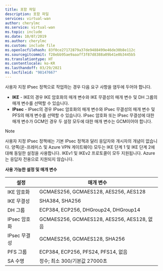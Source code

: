 ```yaml
---
title: 포함 파일
description: 포함 파일
services: virtual-wan
author: cherylmc
ms.service: virtual-wan
ms.topic: include
ms.date: 10/07/2019
ms.author: cherylmc
ms.custom: include file
ms.openlocfilehash: 83f0ce27172879a37de9488499e46de30b8e112c
ms.sourcegitcommit: f28ebb95ae9aaaff3f87d8388a09b41e0b3445b5
ms.translationtype: HT
ms.contentlocale: ko-KR
ms.lasthandoff: 03/29/2021
ms.locfileid: "98147667"
---
```

사용자 지정 IPsec 정책으로 작업하는 경우 다음 요구 사항을 염두에 두어야 합니다.

* **IKE** - IKE의 경우 IKE 암호화의 매개 변수와 IKE 무결성의 매개 변수 및 DH 그룹의 매개 변수를 선택할 수 있습니다.
* **IPsec** - IPsec의 경우 IPsec 암호화의 매개 변수와 IPsec 무결성의 매개 변수 및 PFS의 매개 변수를 선택할 수 있습니다. IPsec 암호화 또는 IPsec 무결성에 대한 매개 변수가 GCM인 경우 두 설정 모두에 대한 매개 변수는 GCM이어야 합니다.

>[!NOTE]
> 사용자 지정 IPsec 정책에는 기본 IPsec 정책과 달리 응답자와 개시자의 개념이 없습니다. 양쪽(온-프레미스 및 Azure VPN 게이트웨이) 모두는 IKE 단계 1 및 IKE 단계 2에 대해 동일한 설정을 사용합니다. IKEv1 및 IKEv2 프로토콜이 모두 지원됩니다. Azure는 응답자 전용으로 지원되지 않습니다.
>

**사용 가능한 설정 및 매개 변수**

| 설정 | 매개 변수 |
|--- |--- |
| IKE 암호화 | GCMAES256, GCMAES128, AES256, AES128 |
| IKE 무결성 | SHA384, SHA256 |
| DH 그룹 | ECP384, ECP256, DHGroup24, DHGroup14 |
| IPsec 암호화 | GCMAES256, GCMAES128, AES256, AES128, 없음 |
| IPsec 무결성 | GCMAES256, GCMAES128, SHA256 |
| PFS 그룹 | ECP384, ECP256, PFS24, PFS14, 없음 |
| SA 수명 |정수; 최소 300/기본값 27000초 |
